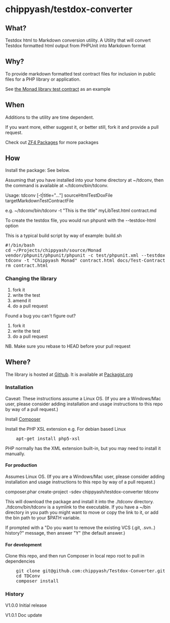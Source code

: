 # chippyash/testdox-converter


## What?

Testdox html to Markdown conversion utility. A Utility that will convert
Testdox formatted html output from PHPUnit into Markdown format

## Why?

To provide markdown formatted test contract files for inclusion in public files
for a PHP library or application.

See [the Monad library test contract](https://github.com/chippyash/Monad/blob/master/docs/Test-Contract.md) as an example

## When

Additions to the utility are time dependent.

If you want more, either suggest it, or better still, fork it and provide a pull request.

Check out [ZF4 Packages](http://zf4.biz/packages?utm_source=github&utm_medium=web&utm_campaign=blinks&utm_content=testdoxconverter) for more packages

## How

Install the package: See below.

Assuming that you have installed into your home directory at ~/tdconv, then the
command is available at ~/tdconv/bin/tdconv.

Usage:
tdconv [-t|title="..."] sourceHtmlTestDoxFile targetMarkdownTestContractFile

e.g.
~/tdconv/bin/tdconv -t "This is the title" myLibTest.html contract.md

To create the testdox file, you would run phpunit with the --testdox-html option

This is a typical build script by way of example: build.sh

<pre>
#!/bin/bash
cd ~/Projects/chippyash/source/Monad
vendor/phpunit/phpunit/phpunit -c test/phpunit.xml --testdox-html contract.html test/
tdconv -t "Chippyash Monad" contract.html docs/Test-Contract.md
rm contract.html
</pre>

### Changing the library

1.  fork it
2.  write the test
3.  amend it
4.  do a pull request

Found a bug you can't figure out?

1.  fork it
2.  write the test
3.  do a pull request

NB. Make sure you rebase to HEAD before your pull request

## Where?

The library is hosted at [Github](https://github.com/chippyash/Testdox-Converter). It is
available at [Packagist.org](https://packagist.org/packages/chippyash/testdox-converter)

### Installation

Caveat: These instructions assume a Linux OS. (If you are a Windows/Mac user, 
please consider adding installation and usage instructions to this repo by way 
of a pull request.)

Install [Composer](https://getcomposer.org/)

Install the PHP XSL extension e.g. For debian based Linux
<pre>
    apt-get install php5-xsl
</pre>

PHP normally has the XML extension built-in, but you may need to install it manually.

#### For production

Assumes Linux OS. (If you are a Windows/Mac user, please consider adding installation
and usage instructions to this repo by way of a pull request.)

composer.phar create-project -sdev chippyash/testdox-converter tdconv

This will download the package and install it into the ./tdconv directory. 
./tdconv/bin/tdconv is a symlink to the executable.  If you have a ~/bin directory
in you path you might want to move or copy the link to it, or add the bin path
to your $PATH variable.

If prompted with a "Do you want to remove the existing VCS (.git, .svn..) history?"
message, then answer "Y" (the default answer.)

#### For development

Clone this repo, and then run Composer in local repo root to pull in dependencies

<pre>
    git clone git@github.com:chippyash/Testdox-Converter.git TDConv
    cd TDConv
    composer install
</pre>

### History

V1.0.0 Initial release

V1.0.1 Doc update
